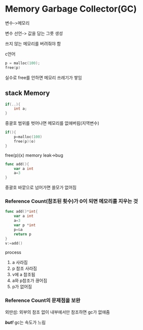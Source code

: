 # Memory Garbage Collector(GC)

변수->메모리

변수 선언-> 값을 담는 그릇 생성

쓰지 않는 메모리를 버려줘야 함

c언어
```c
p = malloc(100);
free(p)
```
실수로 free를 안하면 메모리 쓰레기가 쌓임

## stack Memory
```c
if(..){
    int a;
}
```
중괄호 범위를 벗어나면 메모리를 없애버림(지역변수)
```c
if(){
    p=malloc(100)
    free(p)(o)
}
```
free(p)(x)
memory leak->bug


```go
func add(){
    var a int
    a=3
}
```
중괄호 바깥으로 넘어가면 쓸모가 없어짐

### Reference Count(참조된 횟수)가 0이 되면 메모리를 지우는 것
```go
func add()*int{
    var a int
    a=3
    var p *int
    p=&a
    return p
}
v:=add()
```
process
1. a 사라짐
2. p 참조 사라짐
3. v에 a 참조됨
4. a와 p참조가 끊어짐
5. p가 없어짐

### Reference Count의 문제점을 보완
외딴섬: 외부의 참조 없이 내부에서만 참조하면 gc가 없애줌
 

***but!*** gc는 속도가 느림
